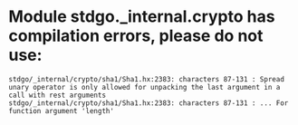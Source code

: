 # Module stdgo._internal.crypto has compilation errors, please do not use:
```
stdgo/_internal/crypto/sha1/Sha1.hx:2383: characters 87-131 : Spread unary operator is only allowed for unpacking the last argument in a call with rest arguments
stdgo/_internal/crypto/sha1/Sha1.hx:2383: characters 87-131 : ... For function argument 'length'

```

